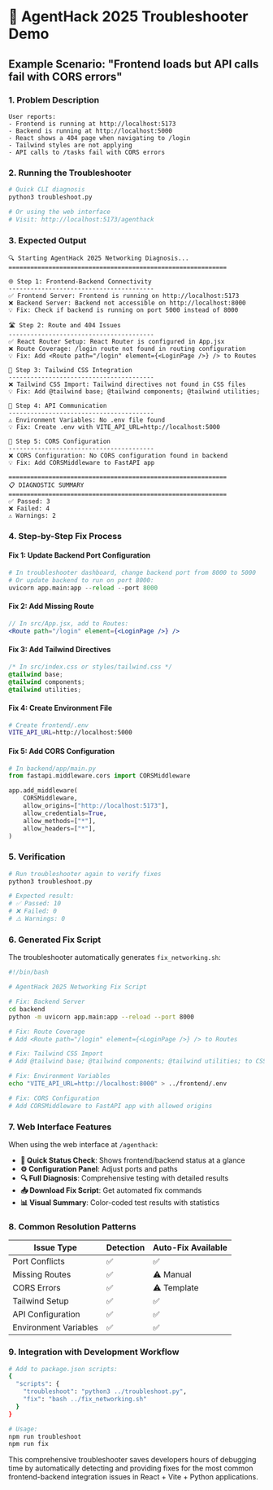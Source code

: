 # 🔧 AgentHack 2025 Troubleshooter Demo

## Example Scenario: "Frontend loads but API calls fail with CORS errors"

### 1. Problem Description
```
User reports:
- Frontend is running at http://localhost:5173  
- Backend is running at http://localhost:5000
- React shows a 404 page when navigating to /login
- Tailwind styles are not applying
- API calls to /tasks fail with CORS errors
```

### 2. Running the Troubleshooter

```bash
# Quick CLI diagnosis
python3 troubleshoot.py

# Or using the web interface
# Visit: http://localhost:5173/agenthack
```

### 3. Expected Output

```
🔍 Starting AgentHack 2025 Networking Diagnosis...
============================================================

🌐 Step 1: Frontend-Backend Connectivity
----------------------------------------
✅ Frontend Server: Frontend is running on http://localhost:5173
❌ Backend Server: Backend not accessible on http://localhost:8000
💡 Fix: Check if backend is running on port 5000 instead of 8000

🛣️ Step 2: Route and 404 Issues  
----------------------------------------
✅ React Router Setup: React Router is configured in App.jsx
❌ Route Coverage: /login route not found in routing configuration
💡 Fix: Add <Route path="/login" element={<LoginPage />} /> to Routes

🎨 Step 3: Tailwind CSS Integration
----------------------------------------
❌ Tailwind CSS Import: Tailwind directives not found in CSS files
💡 Fix: Add @tailwind base; @tailwind components; @tailwind utilities;

🔌 Step 4: API Communication
----------------------------------------
⚠️ Environment Variables: No .env file found
💡 Fix: Create .env with VITE_API_URL=http://localhost:5000

🔐 Step 5: CORS Configuration
----------------------------------------
❌ CORS Configuration: No CORS configuration found in backend
💡 Fix: Add CORSMiddleware to FastAPI app

============================================================
📋 DIAGNOSTIC SUMMARY
============================================================
✅ Passed: 3
❌ Failed: 4  
⚠️ Warnings: 2
```

### 4. Step-by-Step Fix Process

#### Fix 1: Update Backend Port Configuration
```python
# In troubleshooter dashboard, change backend port from 8000 to 5000
# Or update backend to run on port 8000:
uvicorn app.main:app --reload --port 8000
```

#### Fix 2: Add Missing Route
```jsx
// In src/App.jsx, add to Routes:
<Route path="/login" element={<LoginPage />} />
```

#### Fix 3: Add Tailwind Directives
```css
/* In src/index.css or styles/tailwind.css */
@tailwind base;
@tailwind components;  
@tailwind utilities;
```

#### Fix 4: Create Environment File
```bash
# Create frontend/.env
VITE_API_URL=http://localhost:5000
```

#### Fix 5: Add CORS Configuration
```python
# In backend/app/main.py
from fastapi.middleware.cors import CORSMiddleware

app.add_middleware(
    CORSMiddleware,
    allow_origins=["http://localhost:5173"],
    allow_credentials=True,
    allow_methods=["*"],
    allow_headers=["*"],
)
```

### 5. Verification

```bash
# Run troubleshooter again to verify fixes
python3 troubleshoot.py

# Expected result:
# ✅ Passed: 10
# ❌ Failed: 0
# ⚠️ Warnings: 0
```

### 6. Generated Fix Script

The troubleshooter automatically generates `fix_networking.sh`:

```bash
#!/bin/bash

# AgentHack 2025 Networking Fix Script

# Fix: Backend Server
cd backend
python -m uvicorn app.main:app --reload --port 8000

# Fix: Route Coverage  
# Add <Route path="/login" element={<LoginPage />} /> to Routes

# Fix: Tailwind CSS Import
# Add @tailwind base; @tailwind components; @tailwind utilities; to CSS

# Fix: Environment Variables
echo "VITE_API_URL=http://localhost:8000" > ../frontend/.env

# Fix: CORS Configuration
# Add CORSMiddleware to FastAPI app with allowed origins
```

### 7. Web Interface Features

When using the web interface at `/agenthack`:

- **🚀 Quick Status Check**: Shows frontend/backend status at a glance
- **⚙️ Configuration Panel**: Adjust ports and paths 
- **🔍 Full Diagnosis**: Comprehensive testing with detailed results
- **📥 Download Fix Script**: Get automated fix commands
- **📊 Visual Summary**: Color-coded test results with statistics

### 8. Common Resolution Patterns

| Issue Type | Detection | Auto-Fix Available |
|------------|-----------|-------------------|
| Port Conflicts | ✅ | ✅ |
| Missing Routes | ✅ | ⚠️ Manual |
| CORS Errors | ✅ | ⚠️ Template |
| Tailwind Setup | ✅ | ✅ |
| API Configuration | ✅ | ✅ |
| Environment Variables | ✅ | ✅ |

### 9. Integration with Development Workflow

```bash
# Add to package.json scripts:
{
  "scripts": {
    "troubleshoot": "python3 ../troubleshoot.py",
    "fix": "bash ../fix_networking.sh"
  }
}

# Usage:
npm run troubleshoot
npm run fix
```

This comprehensive troubleshooter saves developers hours of debugging time by automatically detecting and providing fixes for the most common frontend-backend integration issues in React + Vite + Python applications.